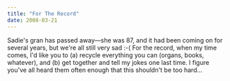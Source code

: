 ```yaml
---
title: "For The Record"
date: 2008-03-21
---
```

Sadie's gran has passed away—she was 87, and it had been coming on for several years, but we're all still very sad :-(  For the record, when my time comes, I'd like you to (a) recycle everything you can (organs, books, whatever), and (b) get together and tell my jokes one last time.  I figure you've all heard them often enough that this shouldn't be too hard…
